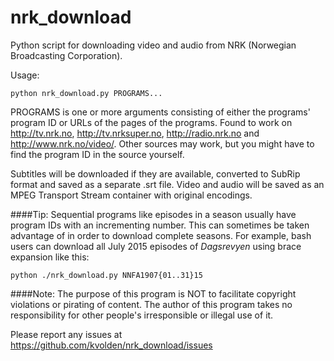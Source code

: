 nrk_download
============

Python script for downloading video and audio from NRK (Norwegian Broadcasting Corporation).

Usage:

```python nrk_download.py PROGRAMS...```

PROGRAMS is one or more arguments consisting of either the programs' program ID or URLs of the pages of the programs. Found to work on http://tv.nrk.no, http://tv.nrksuper.no, http://radio.nrk.no and http://www.nrk.no/video/. Other sources may work, but you might have to find the program ID in the source yourself.

Subtitles will be downloaded if they are available, converted to SubRip format and saved as a separate .srt file. Video and audio will be saved as an MPEG Transport Stream container with original encodings.

####Tip:
Sequential programs like episodes in a season usually have program IDs with an incrementing number. This can sometimes be taken advantage of in order to download complete seasons. For example, bash users can download all July 2015 episodes of _Dagsrevyen_ using brace expansion like this:

```python ./nrk_download.py NNFA1907{01..31}15```

####Note:
The purpose of this program is NOT to facilitate copyright violations or pirating of content. The author of this program takes no responsibility for other people's irresponsible or illegal use of it.

Please report any issues at https://github.com/kvolden/nrk_download/issues